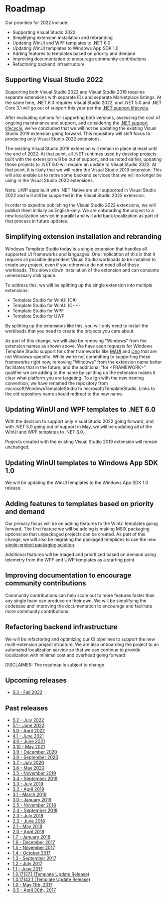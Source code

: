 # Roadmap

Our priorities for 2022 include:

* Supporting Visual Studio 2022
* Simplifying extension installation and rebranding
* Updating WinUI and WPF templates to .NET 6.0
* Updating WinUI templates to Windows App SDK 1.0
* Adding features to templates based on priority and demand
* Improving documentation to encourage community contributions
* Refactoring backend infrastructure

## Supporting Visual Studio 2022

Supporting both Visual Studio 2022 and Visual Studio 2019 requires separate extensions with separate IDs and separate Marketplace listings. At the same time, .NET 6.0 requires Visual Studio 2022, and .NET 5.0 and .NET Core 3.1 will go out of support this year per the [.NET support lifecycle](https://github.com/dotnet/core/blob/main/releases.md#supported-net-versions).

After evaluating options for supporting both versions, assessing the cost of ongoing maintenance and support, and considering the [.NET support lifecycle](https://github.com/dotnet/core/blob/main/releases.md#supported-net-versions), we've concluded that we will not be updating the existing Visual Studio 2019 extension going forward. This repository will shift focus to producing only Visual Studio 2022 extensions.

The existing Visual Studio 2019 extension will remain in place at least until the end of 2022. At that point, all .NET runtimes used by desktop projects built with the extension will be out of support, and as noted earlier, updating those projects to .NET 6.0 will require an update to Visual Studio 2022. At that point, it is likely that we will retire the Visual Studio 2019 extension. This will also enable us to retire some backend services that we will no longer be using in the Visual Studio 2022 extensions.

Note: UWP apps built with .NET Native are still supported in Visual Studio 2022 and will still be supported in the Visual Studio 2022 extension.

In order to expedite publishing the Visual Studio 2022 extensions, we will publish them initially as English-only. We are onboarding the project to a new localization service in parallel and will add back localization as part of that process in future updates.

## Simplifying extension installation and rebranding

Windows Template Studio today is a single extension that handles all supported UI frameworks and languages. One implication of this is that it requires all possible dependent Visual Studio workloads to be installed to create any project, even if you otherwise do not need all of those workloads. This slows down installation of the extension and can consume unnecessary disk space.

To address this, we will be splitting up the single extension into multiple extensions:

* Template Studio for WinUI (C#)
* Template Studio for WinUI (C++)
* Template Studio for WPF
* Template Studio for UWP

By splitting up the extensions like this, you will only need to install the workloads that you need to create the projects you care about.

As part of this change, we will also be removing "Windows" from the extension names as shown above. We have seen requests for Windows Template Studio support for other frameworks like [MAUI](https://github.com/microsoft/TemplateStudio/issues/4117) and [Uno](https://github.com/microsoft/TemplateStudio/issues/2658) that are not Windows-specific. While we're not committing to supporting these frameworks right now, removing "Windows" from the extension name better facilitates that in the future, and the additional "for &lt;FRAMEWORK&gt;" qualifier we are adding to the name by splitting up the extension makes it clear what platform you are targeting. To align with the new naming convention, we have renamed the repository from microsoft/WindowsTemplateStudio to microsoft/TemplateStudio. Links to the old repository name should redirect to the new name.

## Updating WinUI and WPF templates to .NET 6.0

With the decision to support only Visual Studio 2022 going forward, and with .NET 5.0 going out of support in May, we will be updating all of the WinUI and WPF templates to .NET 6.0.

Projects created with the existing Visual Studio 2019 extension will remain unchanged.

## Updating WinUI templates to Windows App SDK 1.0

We will be updating the WinUI templates to the Windows App SDK 1.0 release.

## Adding features to templates based on priority and demand

Our primary focus will be on adding features to the WinUI templates going forward. The first feature we will be adding is making MSIX packaging optional so that unpackaged projects can be created. As part of this change, we will also be migrating the packaged templates to use the new [single-project packaging solution](https://docs.microsoft.com/en-us/windows/apps/windows-app-sdk/single-project-msix?tabs=csharp).

Additional features will be triaged and prioritized based on demand using telemetry from the WPF and UWP templates as a starting point.

## Improving documentation to encourage community contributions

Community contributions can help scale out to more features faster than any single team can produce on their own. We will be simplifying the codebase and improving the documentation to encourage and facilitate more community contributions.

## Refactoring backend infrastructure

We will be refactoring and optimizing our CI pipelines to support the new multi-extension project structure. We are also onboarding the project to an automated localization service so that we can continue to provide localization with minimal cost and overhead going forward.

DISCLAIMER: The roadmap is subject to change.

## Upcoming releases
- [5.3 - Fall 2022](https://github.com/microsoft/TemplateStudio/milestone/36)

## Past releases
- [5.2 - July 2022](https://github.com/microsoft/TemplateStudio/releases/tag/v5.2)
- [5.1 - June 2022](https://github.com/microsoft/TemplateStudio/releases/tag/v5.1)
- [5.0 - April 2022](https://github.com/microsoft/TemplateStudio/releases/tag/v5.0)
- [4.1 - June 2021](https://github.com/microsoft/TemplateStudio/milestone/32)
- [4.0 - June 2021](https://github.com/microsoft/TemplateStudio/milestone/31)
- [3.10 - May 2021](https://github.com/microsoft/TemplateStudio/issues?q=is%3Aissue+milestone%3A3.10)
- [3.9 - December 2020](https://github.com/microsoft/TemplateStudio/issues?utf8=%E2%9C%93&q=is%3Aissue+milestone%3A3.9)
- [3.8 - September 2020](https://github.com/microsoft/TemplateStudio/issues?utf8=%E2%9C%93&q=is%3Aissue+milestone%3A3.8)
- [3.7 - July 2020](https://github.com/microsoft/TemplateStudio/issues?utf8=%E2%9C%93&q=is%3Aissue+milestone%3A3.7)
- [3.6 - May 2020](https://github.com/microsoft/TemplateStudio/issues?utf8=%E2%9C%93&q=is%3Aissue+milestone%3A3.6)
- [3.5 - November 2019](https://github.com/microsoft/TemplateStudio/issues?utf8=%E2%9C%93&q=is%3Aissue+milestone%3A3.5)
- [3.4 - September 2019](https://github.com/microsoft/TemplateStudio/issues?utf8=%E2%9C%93&q=is%3Aissue+milestone%3A%22Hotfix+3.4%22)
- [3.3 - July 2019](https://github.com/microsoft/TemplateStudio/issues?utf8=%E2%9C%93&q=is%3Aissue+milestone%3A3.3)
- [3.2 - April 2019](https://github.com/microsoft/TemplateStudio/issues?utf8=%E2%9C%93&q=is%3Aissue+milestone%3A3.2)
- [3.1 - March 2019](https://github.com/microsoft/TemplateStudio/issues?utf8=%E2%9C%93&q=is%3Aissue+milestone%3A3.1)
- [3.0 - January 2019](https://github.com/microsoft/TemplateStudio/issues?utf8=%E2%9C%93&q=is%3Aissue+milestone%3A3.0)
- [2.5 - November 2018](https://github.com/microsoft/TemplateStudio/issues?utf8=%E2%9C%93&q=is%3Aissue+milestone%3A2.5)
- [2.4 - September 2018](https://github.com/microsoft/TemplateStudio/issues?utf8=%E2%9C%93&q=is%3Aissue+milestone%3A2.4)
- [2.3 - July 2018](https://github.com/microsoft/TemplateStudio/issues?utf8=%E2%9C%93&q=is%3Aissue+milestone%3A2.3)
- [2.2 - June 2018](https://github.com/microsoft/TemplateStudio/issues?utf8=%E2%9C%93&q=is%3Aissue+milestone%3A2.2)
- [2.1 - May 2018](https://github.com/microsoft/TemplateStudio/issues?utf8=%E2%9C%93&q=is%3Aissue+milestone%3A2.1)
- [2.0 - April 2018](https://github.com/microsoft/TemplateStudio/issues?utf8=%E2%9C%93&q=is%3Aissue+milestone%3A2.0)
- [1.7 - January 2018](https://github.com/microsoft/TemplateStudio/issues?utf8=%E2%9C%93&q=is%3Aissue+milestone%3A1.7)
- [1.6 - December 2017](https://github.com/microsoft/TemplateStudio/issues?utf8=%E2%9C%93&q=is%3Aissue+milestone%3A1.6)
- [1.5 - November 2017](https://github.com/microsoft/TemplateStudio/issues?utf8=%E2%9C%93&q=is%3Aissue+milestone%3A1.5)
- [1.4 - October 2017](https://github.com/microsoft/TemplateStudio/issues?utf8=%E2%9C%93&q=is%3Aissue+milestone%3A1.4)
- [1.3 - September 2017](https://github.com/microsoft/TemplateStudio/issues?utf8=%E2%9C%93&q=is%3Aissue+milestone%3A1.3)
- [1.2 - July 2017](https://github.com/microsoft/TemplateStudio/issues?utf8=%E2%9C%93&q=is%3Aissue%20milestone%3A1.2)
- [1.1 - June 2017](https://github.com/microsoft/TemplateStudio/issues?utf8=%E2%9C%93&q=is%3Aissue%20milestone%3A1.1)
- [1.0.17137.1 (Template Update Release)](https://github.com/microsoft/TemplateStudio/issues?utf8=%E2%9C%93&q=is%3Aissue+milestone%3A%221.01+-+Critical+Bug+Fixes%22)
- [1.0.17142.1 (Template Update Release)](https://github.com/microsoft/TemplateStudio/issuesutf8=%E2%9C%93&?q=is%3Aissue+milestone%3A%221.01+-+Critical+Bug+Fixes%22)
- [1.0 - May 11th, 2017](https://github.com/microsoft/TemplateStudio/issues?utf8=%E2%9C%93&q=is%3Aissue+milestone%3A1.0)
- [0.5 - April 30th, 2017](https://github.com/microsoft/TemplateStudio/issues?utf8=%E2%9C%93&q=is%3Aissue+milestone%3A0.5)
